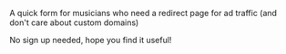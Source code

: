 A quick form for musicians who need a redirect page for ad traffic (and don't care about custom domains)

No sign up needed, hope you find it useful!
